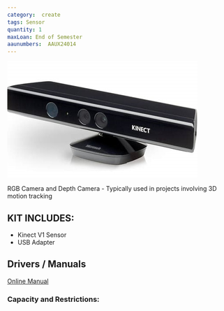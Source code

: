 ```yaml
---
category:  create
tags: Sensor
quantity: 1
maxLoan: End of Semester
aaunumbers:  AAUX24014
---
```

![Kinect V1](/assets/images/equip/kinectV1.jpg)

RGB Camera and Depth Camera - Typically used in projects involving 3D motion tracking
## KIT INCLUDES:
-  Kinect V1 Sensor 
-  USB Adapter

## Drivers / Manuals
[Online Manual](https://www.manua.ls/microsoft/xbox-360-kinect-sensor/manual)



### Capacity and Restrictions:
